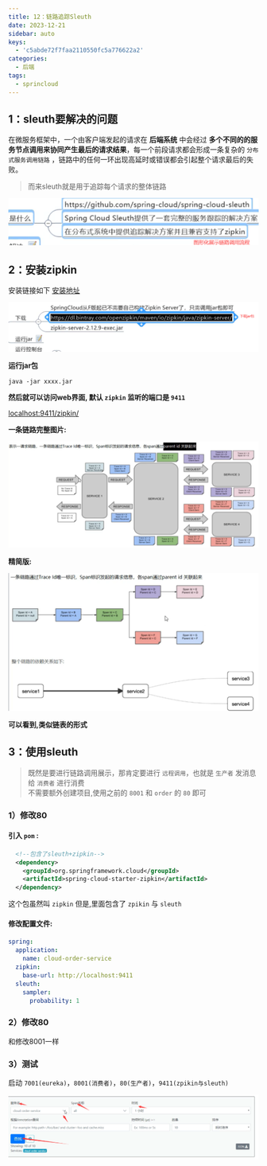 ```yaml
---
title: 12：链路追踪Sleuth
date: 2023-12-21
sidebar: auto
keys: 
  - 'c5abde72f7faa2110550fc5a776622a2'
categories:
  - 后端
tags:
  - sprincloud
---
```


## 1：sleuth要解决的问题

在微服务框架中，一个由客户端发起的请求在 **后端系统** 中会经过 **多个不同的的服务节点调用来协同产生最后的请求结果**，每一个前段请求都会形成一条复杂的 `分布式服务调用链路` ，链路中的任何一环出现高延时或错误都会引起整个请求最后的失败。

> 而来sleuth就是用于追踪每个请求的整体链路


![Alt text](./img/image43.png)

## 2：安装zipkin

安装链接如下 [安装地址](https://dl.bintray.com/openzipkin/maven/io/zipkin/java/zipkin-server/)

![Alt text](./img/image44.png)

**运行jar包**

```shell
java -jar xxxx.jar
```

**然后就可以访问web界面, 默认 `zipkin` 监听的端口是 `9411`**

[localhost:9411/zipkin/](localhost:9411/zipkin/)

**一条链路完整图片:**

![Alt text](./img/image45.png)

**精简版:**

![Alt text](./img/image46.png)

**可以看到,类似链表的形式**

## 3：使用sleuth

> 既然是要进行链路调用展示，那肯定要进行 `远程调用`，也就是 `生产者` 发消息给 `消费者` 进行消费  
不需要额外创建项目,使用之前的 `8001` 和 `order` 的 `80` 即可

### 1）修改80

#### 引入 `pom` :

```xml
  <!--包含了sleuth+zipkin-->
  <dependency>
    <groupId>org.springframework.cloud</groupId>
    <artifactId>spring-cloud-starter-zipkin</artifactId>
  </dependency>
```

这个包虽然叫 `zipkin` 但是,里面包含了 `zpikin` 与 `sleuth`

#### 修改配置文件:

```yml
spring:
  application:
    name: cloud-order-service
  zipkin:
    base-url: http://localhost:9411
  sleuth:
    sampler:
      probability: 1
```

### 2）修改80

和修改8001一样

### 3）测试

启动 `7001(eureka)`，`8001(消费者)`，`80(生产者)`，`9411(zpikin与sleuth)`

![Alt text](./img/image47.png)
